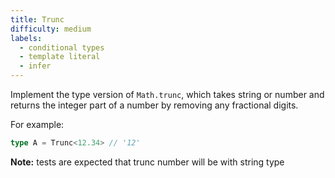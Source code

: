 ```yaml
---
title: Trunc
difficulty: medium
labels: 
  - conditional types
  - template literal
  - infer
---
```

Implement the type version of ```Math.trunc```, which takes string or number and returns the integer part of a number by removing any fractional digits.

For example:

```typescript
type A = Trunc<12.34> // '12'
```

**Note:** tests are expected that trunc number will be with string type





